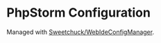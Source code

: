 # PhpStorm Configuration

Managed with [Sweetchuck/WebIdeConfigManager].


[Sweetchuck/WebIdeConfigManager]: https://github.com/Sweetchuck/WebIdeConfigManager

